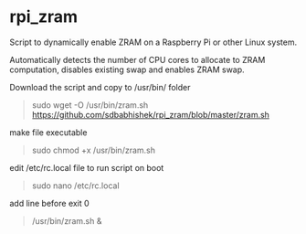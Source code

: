 # rpi_zram
Script to dynamically enable ZRAM on a Raspberry Pi or other Linux system.

Automatically detects the number of CPU cores to allocate to ZRAM computation, disables existing swap and enables ZRAM swap.

Download the script and copy to /usr/bin/ folder
> sudo wget -O /usr/bin/zram.sh https://github.com/sdbabhishek/rpi_zram/blob/master/zram.sh

make file executable
> sudo chmod +x /usr/bin/zram.sh

edit /etc/rc.local file to run script on boot
> sudo nano /etc/rc.local

add line before exit 0
> /usr/bin/zram.sh &
